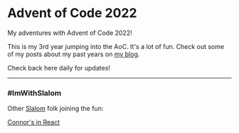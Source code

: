 # Advent of Code 2022

My adventures with Advent of Code 2022!

This is my 3rd year jumping into the AoC. It's a lot of fun. Check out some of my posts about my past years on [my blog](https://davidlozzi.com/tag/advent-of-code/).

Check back here daily for updates!

-----

### #ImWithSlalom
Other [Slalom](https://slalom.com) folk joining the fun:

[Connor's in React](https://github.com/angusmccloud/aoc2022)
